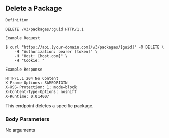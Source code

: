 ## Delete a Package

```
Definition
```

```http
DELETE /v3/packages/:guid HTTP/1.1
```

```
Example Request
```

```shell
$ curl "https://api.[your-domain.com]/v3/packages/[guid]" -X DELETE \
 	-H "Authorization: bearer [token]" \
 	-H "Host: [host.com]" \
 	-H "Cookie: "
```

```
Example Response
```

```http
HTTP/1.1 204 No Content
X-Frame-Options: SAMEORIGIN
X-XSS-Protection: 1; mode=block
X-Content-Type-Options: nosniff
X-Runtime: 0.014007
```

This endpoint deletes a specific package.

### Body Parameters

<p class='no-body-parameters-outer'>
  <span class='no-body-parameters-required'>
    No arguments
  </span>
</p>
